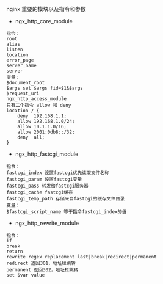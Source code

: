  nginx 重要的模块以及指令和参数
- ngx_http_core_module
```
指令：
root
alias
listen
location
error_page
server_name
server
变量：
$document_root
$args set $args fid=$1&$args
$request_uri
ngx_http_access_module
只有二个指令 allow 和 deny
location / {
	deny  192.168.1.1;
    allow 192.168.1.0/24;
	allow 10.1.1.0/16;
	allow 2001:0db8::/32;
	deny  all;
}
```
- ngx_http_fastcgi_module
```
指令：
fastcgi_index 设置fastcgi优先读取文件名称
fastcgi_param 设置fastcgi变量
fastcgi_pass 转发给fastcgi服务器
fastcgi_cache fastcgi缓存
fastcgi_temp_path 存储来自fastcgi的缓存文件目录
变量：
$fastcgi_script_name 等于指令fastcgi_index的值
```
- ngx_http_rewrite_module
```
指令：
if
break
return
rewrite regex replacement last|break|redirect|permanent
redirect 返回301，地址栏跳转
permanent 返回302，地址栏跳转
set $var value
```

